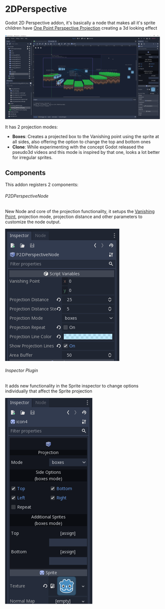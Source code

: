 # 2DPerspective
Godot 2D Perspective addon, it's basically a node that makes all it's sprite children have [One Point Perspective Projection](https://en.wikipedia.org/wiki/Perspective_(graphical)#One-point_perspective) creating a 3d looking effect

![Editor](/assets/screenshots/EditorScreen.png)

It has 2 projection modes:
- **Boxes**: Creates a projected box to the Vanishing point using the sprite at all sides, also offering the option to change the top and bottom ones
- **Clone**: While experimenting with the concept Godot released the pseudo3d videos and this mode is inspired by that one, looks a lot better for irregular sprites.

## Components
This addon registers 2 components: 

###### P2DPerspectiveNode
New Node and core of the projection functionality, it setups the [Vanishing Point](https://en.wikipedia.org/wiki/Vanishing_point), projection mode, projection distance and other 
parameters to customize the node output.

![Node Properties](/assets/screenshots/P2DPerspectiveNodeProperties.png)

###### Inspector Plugin
It adds new functionality in the Sprite inspector to change options individually that affect the Sprite projection

![Inspector Plugin](/assets/screenshots/SpritePropertyInspector.png)
